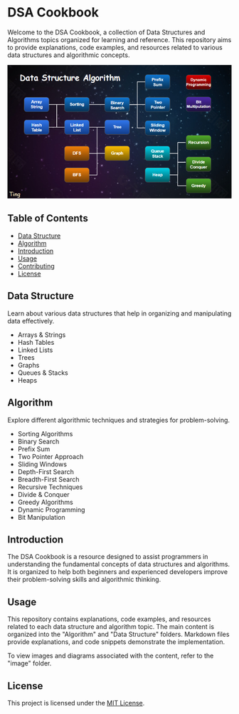 # DSA Cookbook

Welcome to the DSA Cookbook, a collection of Data Structures and Algorithms topics organized for learning and reference. This repository aims to provide explanations, code examples, and resources related to various data structures and algorithmic concepts.

![Skills Tree](./image/skills_tree.png)

## Table of Contents

- [Data Structure](#data-structure)
- [Algorithm](#algorithm)
- [Introduction](#introduction)
- [Usage](#usage)
- [Contributing](#contributing)
- [License](#license)


## Data Structure

Learn about various data structures that help in organizing and manipulating data effectively.

- Arrays & Strings
- Hash Tables
- Linked Lists
- Trees
- Graphs
- Queues & Stacks
- Heaps

## Algorithm

Explore different algorithmic techniques and strategies for problem-solving.

- Sorting Algorithms
- Binary Search
- Prefix Sum
- Two Pointer Approach
- Sliding Windows
- Depth-First Search
- Breadth-First Search
- Recursive Techniques
- Divide & Conquer
- Greedy Algorithms
- Dynamic Programming
- Bit Manipulation


## Introduction

The DSA Cookbook is a resource designed to assist programmers in understanding the fundamental concepts of data structures and algorithms. It is organized to help both beginners and experienced developers improve their problem-solving skills and algorithmic thinking.

## Usage

This repository contains explanations, code examples, and resources related to each data structure and algorithm topic. The main content is organized into the "Algorithm" and "Data Structure" folders. Markdown files provide explanations, and code snippets demonstrate the implementation.

To view images and diagrams associated with the content, refer to the "image" folder.

## License

This project is licensed under the [MIT License](LICENSE).
